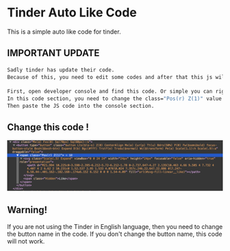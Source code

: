 # Tinder Auto Like Code

This is a simple auto like code for tinder.

## IMPORTANT UPDATE
```bash
Sadly tinder has update their code. 
Because of this, you need to edit some codes and after that this js will work perfectly.

First, open developer console and find this code. Or simple you can right click the like button and then click the Inspect section.
In this code section, you need to change the class="Pos(r) Z(1)" value to class="likebutton" . 
Then paste the JS code into the console section.
```

## Change this code !
![Screenshot](tinder-button.png)

## Warning!

If you are not using the Tinder in English language, then you need to change the button name in the code.
If you don't change the button name, this code will not work.
